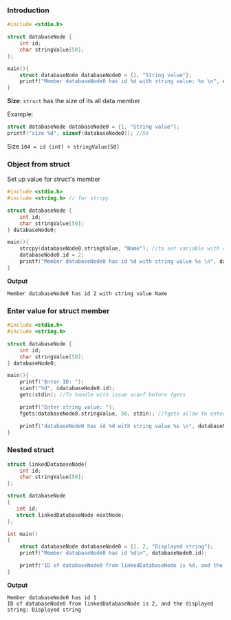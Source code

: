 ### Introduction

```c
#include <stdio.h>

struct databaseNode {
	int id;
	char stringValue[50];
};

main(){
	struct databaseNode databaseNode0 = {1, "String value"};
	printf("Member databaseNode0 has id %d with string value: %s \n", databaseNode0.id, databaseNode0.stringValue); //Member databaseNode0 has id 1 with string value: String value
}
```

**Size**: ``struct`` has the size of its all data member

Example:

```c
struct databaseNode databaseNode0 = {1, "String value"};
printf("size %d", sizeof(databaseNode0)); //56
```

Size ``104 = id (int) + stringValue[50]``

### Object from struct

Set up value for struct's member

```c
#include <stdio.h>
#include <string.h> // for strcpy

struct databaseNode {
	int id;
	char stringValue[50];
} databaseNode0;

main(){
	strcpy(databaseNode0.stringValue, "Name"); //to set variable with char in struct
	databaseNode0.id = 2;
	printf("Member databaseNode0 has id %d with string value %s \n", databaseNode0.id, databaseNode0.stringValue);
}
```
**Output**
```
Member databaseNode0 has id 2 with string value Name 
```

### Enter value for struct member

```cpp
#include <stdio.h>
#include <string.h>

struct databaseNode {
	int id;
	char stringValue[50];
} databaseNode0;

main(){
	printf("Enter ID: ");
	scanf("%d", &databaseNode0.id);
	getc(stdin); //To handle with issue scanf before fgets

	printf("Enter string value: ");
	fgets(databaseNode0.stringValue, 50, stdin); //fgets allow to enter value with space

	printf("databaseNode0 has id %d with string value %s \n", databaseNode0.id, databaseNode0.stringValue);
}	
```

### Nested struct

```c
struct linkedDatabaseNode{
    int id;
    char stringValue[50];
};

struct databaseNode  
{
   int id;
   struct linkedDatabaseNode nextNode;
};

int main()
{
    struct databaseNode databaseNode0 = {1, 2, "Displayed string"};
    printf("Member databaseNode0 has id %d\n", databaseNode0.id); 

    printf("ID of databaseNode0 from linkedDatabaseNode is %d, and the displayed string: %s", databaseNode0.nextNode.id, databaseNode0.nextNode.stringValue);
}
```

**Output**

```
Member databaseNode0 has id 1
ID of databaseNode0 from linkedDatabaseNode is 2, and the displayed string: Displayed string
```